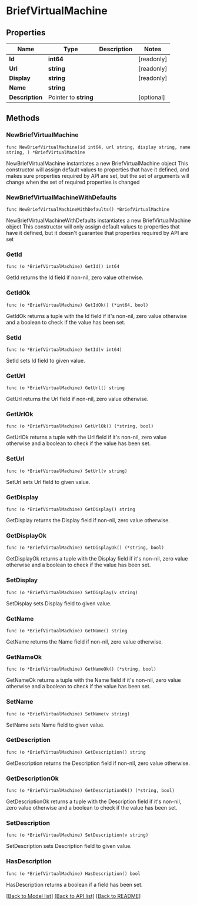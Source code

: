 # BriefVirtualMachine

## Properties

Name | Type | Description | Notes
------------ | ------------- | ------------- | -------------
**Id** | **int64** |  | [readonly] 
**Url** | **string** |  | [readonly] 
**Display** | **string** |  | [readonly] 
**Name** | **string** |  | 
**Description** | Pointer to **string** |  | [optional] 

## Methods

### NewBriefVirtualMachine

`func NewBriefVirtualMachine(id int64, url string, display string, name string, ) *BriefVirtualMachine`

NewBriefVirtualMachine instantiates a new BriefVirtualMachine object
This constructor will assign default values to properties that have it defined,
and makes sure properties required by API are set, but the set of arguments
will change when the set of required properties is changed

### NewBriefVirtualMachineWithDefaults

`func NewBriefVirtualMachineWithDefaults() *BriefVirtualMachine`

NewBriefVirtualMachineWithDefaults instantiates a new BriefVirtualMachine object
This constructor will only assign default values to properties that have it defined,
but it doesn't guarantee that properties required by API are set

### GetId

`func (o *BriefVirtualMachine) GetId() int64`

GetId returns the Id field if non-nil, zero value otherwise.

### GetIdOk

`func (o *BriefVirtualMachine) GetIdOk() (*int64, bool)`

GetIdOk returns a tuple with the Id field if it's non-nil, zero value otherwise
and a boolean to check if the value has been set.

### SetId

`func (o *BriefVirtualMachine) SetId(v int64)`

SetId sets Id field to given value.


### GetUrl

`func (o *BriefVirtualMachine) GetUrl() string`

GetUrl returns the Url field if non-nil, zero value otherwise.

### GetUrlOk

`func (o *BriefVirtualMachine) GetUrlOk() (*string, bool)`

GetUrlOk returns a tuple with the Url field if it's non-nil, zero value otherwise
and a boolean to check if the value has been set.

### SetUrl

`func (o *BriefVirtualMachine) SetUrl(v string)`

SetUrl sets Url field to given value.


### GetDisplay

`func (o *BriefVirtualMachine) GetDisplay() string`

GetDisplay returns the Display field if non-nil, zero value otherwise.

### GetDisplayOk

`func (o *BriefVirtualMachine) GetDisplayOk() (*string, bool)`

GetDisplayOk returns a tuple with the Display field if it's non-nil, zero value otherwise
and a boolean to check if the value has been set.

### SetDisplay

`func (o *BriefVirtualMachine) SetDisplay(v string)`

SetDisplay sets Display field to given value.


### GetName

`func (o *BriefVirtualMachine) GetName() string`

GetName returns the Name field if non-nil, zero value otherwise.

### GetNameOk

`func (o *BriefVirtualMachine) GetNameOk() (*string, bool)`

GetNameOk returns a tuple with the Name field if it's non-nil, zero value otherwise
and a boolean to check if the value has been set.

### SetName

`func (o *BriefVirtualMachine) SetName(v string)`

SetName sets Name field to given value.


### GetDescription

`func (o *BriefVirtualMachine) GetDescription() string`

GetDescription returns the Description field if non-nil, zero value otherwise.

### GetDescriptionOk

`func (o *BriefVirtualMachine) GetDescriptionOk() (*string, bool)`

GetDescriptionOk returns a tuple with the Description field if it's non-nil, zero value otherwise
and a boolean to check if the value has been set.

### SetDescription

`func (o *BriefVirtualMachine) SetDescription(v string)`

SetDescription sets Description field to given value.

### HasDescription

`func (o *BriefVirtualMachine) HasDescription() bool`

HasDescription returns a boolean if a field has been set.


[[Back to Model list]](../README.md#documentation-for-models) [[Back to API list]](../README.md#documentation-for-api-endpoints) [[Back to README]](../README.md)


